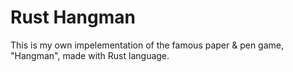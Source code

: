 # Rust Hangman

This is my own impelementation of the famous paper & pen game, "Hangman", made with Rust language.
